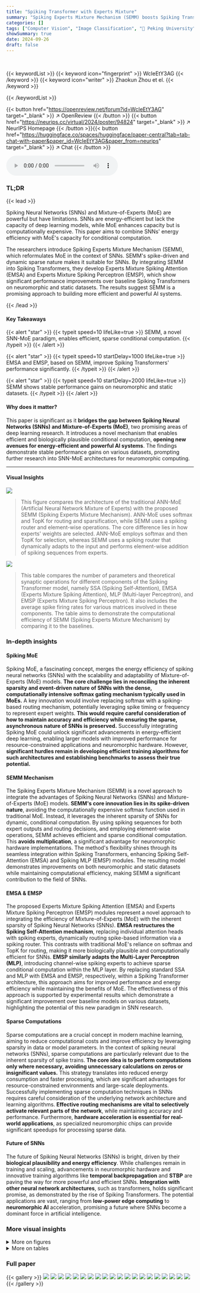 ```yaml
---
title: "Spiking Transformer with Experts Mixture"
summary: "Spiking Experts Mixture Mechanism (SEMM) boosts Spiking Transformers by integrating Mixture-of-Experts for efficient, sparse conditional computation, achieving significant performance improvements on ..."
categories: []
tags: ["Computer Vision", "Image Classification", "🏢 Peking University",]
showSummary: true
date: 2024-09-26
draft: false
---
```


<br>

{{< keywordList >}}
{{< keyword icon="fingerprint" >}} WcIeEtY3AG {{< /keyword >}}
{{< keyword icon="writer" >}} Zhaokun Zhou et el. {{< /keyword >}}
 
{{< /keywordList >}}

{{< button href="https://openreview.net/forum?id=WcIeEtY3AG" target="_blank" >}}
↗ OpenReview
{{< /button >}}
{{< button href="https://neurips.cc/virtual/2024/poster/94824" target="_blank" >}}
↗ NeurIPS Homepage
{{< /button >}}{{< button href="https://huggingface.co/spaces/huggingface/paper-central?tab=tab-chat-with-paper&paper_id=WcIeEtY3AG&paper_from=neurips" target="_blank" >}}
↗ Chat
{{< /button >}}



<audio controls>
    <source src="https://ai-paper-reviewer.com/WcIeEtY3AG/podcast.wav" type="audio/wav">
    Your browser does not support the audio element.
</audio>


### TL;DR


{{< lead >}}

Spiking Neural Networks (SNNs) and Mixture-of-Experts (MoE) are powerful but have limitations.  SNNs are energy-efficient but lack the capacity of deep learning models, while MoE enhances capacity but is computationally expensive.  This paper aims to combine SNNs' energy efficiency with MoE's capacity for conditional computation.

The researchers introduce Spiking Experts Mixture Mechanism (SEMM), which reformulates MoE in the context of SNNs.  SEMM's spike-driven and dynamic sparse nature makes it suitable for SNNs.  By integrating SEMM into Spiking Transformers, they develop Experts Mixture Spiking Attention (EMSA) and Experts Mixture Spiking Perceptron (EMSP), which show significant performance improvements over baseline Spiking Transformers on neuromorphic and static datasets.  The results suggest SEMM is a promising approach to building more efficient and powerful AI systems.

{{< /lead >}}


#### Key Takeaways

{{< alert "star" >}}
{{< typeit speed=10 lifeLike=true >}} SEMM, a novel SNN-MoE paradigm, enables efficient, sparse conditional computation. {{< /typeit >}}
{{< /alert >}}

{{< alert "star" >}}
{{< typeit speed=10 startDelay=1000 lifeLike=true >}} EMSA and EMSP, based on SEMM, improve Spiking Transformers' performance significantly. {{< /typeit >}}
{{< /alert >}}

{{< alert "star" >}}
{{< typeit speed=10 startDelay=2000 lifeLike=true >}} SEMM shows stable performance gains on neuromorphic and static datasets. {{< /typeit >}}
{{< /alert >}}

#### Why does it matter?
This paper is significant as it **bridges the gap between Spiking Neural Networks (SNNs) and Mixture-of-Experts (MoE)**, two promising areas of deep learning research.  It introduces a novel mechanism that enables efficient and biologically plausible conditional computation, **opening new avenues for energy-efficient and powerful AI systems**. The findings demonstrate stable performance gains on various datasets, prompting further research into SNN-MoE architectures for neuromorphic computing.

------
#### Visual Insights



![](https://ai-paper-reviewer.com/WcIeEtY3AG/figures_1_1.jpg)

> This figure compares the architecture of the traditional ANN-MoE (Artificial Neural Network Mixture of Experts) with the proposed SEMM (Spiking Experts Mixture Mechanism).  ANN-MoE uses softmax and TopK for routing and sparsification, while SEMM uses a spiking router and element-wise operations.  The core difference lies in how experts' weights are selected.  ANN-MoE employs softmax and then TopK for selection, whereas SEMM uses a spiking router that dynamically adapts to the input and performs element-wise addition of spiking sequences from experts.





![](https://ai-paper-reviewer.com/WcIeEtY3AG/tables_6_1.jpg)

> This table compares the number of parameters and theoretical synaptic operations for different components of the Spiking Transformer model, namely SSA (Spiking Self-Attention), EMSA (Experts Mixture Spiking Attention), MLP (Multi-layer Perceptron), and EMSP (Experts Mixture Spiking Perceptron). It also includes the average spike firing rates for various matrices involved in these components.  The table aims to demonstrate the computational efficiency of SEMM (Spiking Experts Mixture Mechanism) by comparing it to the baselines.





### In-depth insights


#### Spiking MoE
Spiking MoE, a fascinating concept, merges the energy efficiency of spiking neural networks (SNNs) with the scalability and adaptability of Mixture-of-Experts (MoE) models.  **The core challenge lies in reconciling the inherent sparsity and event-driven nature of SNNs with the dense, computationally intensive softmax gating mechanism typically used in MoEs.**  A key innovation would involve replacing softmax with a spiking-based routing mechanism, potentially leveraging spike timing or frequency to represent expert weights.  **This would require careful consideration of how to maintain accuracy and efficiency while ensuring the sparse, asynchronous nature of SNNs is preserved.**  Successfully integrating Spiking MoE could unlock significant advancements in energy-efficient deep learning, enabling larger models with improved performance for resource-constrained applications and neuromorphic hardware.  However, **significant hurdles remain in developing efficient training algorithms for such architectures and establishing benchmarks to assess their true potential.**

#### SEMM Mechanism
The Spiking Experts Mixture Mechanism (SEMM) is a novel approach to integrate the advantages of Spiking Neural Networks (SNNs) and Mixture-of-Experts (MoE) models.  **SEMM's core innovation lies in its spike-driven nature**, avoiding the computationally expensive softmax function used in traditional MoE. Instead, it leverages the inherent sparsity of SNNs for dynamic, conditional computation.  By using spiking sequences for both expert outputs and routing decisions, and employing element-wise operations, SEMM achieves efficient and sparse conditional computation.  This **avoids multiplication**, a significant advantage for neuromorphic hardware implementations. The method's flexibility shines through its seamless integration within Spiking Transformers, enhancing Spiking Self-Attention (EMSA) and Spiking MLP (EMSP) modules.  The resulting model demonstrates improvements on both neuromorphic and static datasets while maintaining computational efficiency, making SEMM a significant contribution to the field of SNNs.

#### EMSA & EMSP
The proposed Experts Mixture Spiking Attention (EMSA) and Experts Mixture Spiking Perceptron (EMSP) modules represent a novel approach to integrating the efficiency of Mixture-of-Experts (MoE) with the inherent sparsity of Spiking Neural Networks (SNNs).  **EMSA restructures the Spiking Self-Attention mechanism**, replacing individual attention heads with spiking experts, dynamically routing spike-based information via a spiking router.  This contrasts with traditional MoE's reliance on softmax and TopK for routing, making it more biologically plausible and computationally efficient for SNNs.  **EMSP similarly adapts the Multi-Layer Perceptron (MLP)**, introducing channel-wise spiking experts to achieve sparse conditional computation within the MLP layer.  By replacing standard SSA and MLP with EMSA and EMSP, respectively, within a Spiking Transformer architecture, this approach aims for improved performance and energy efficiency while maintaining the benefits of MoE. The effectiveness of this approach is supported by experimental results which demonstrate a significant improvement over baseline models on various datasets, highlighting the potential of this new paradigm in SNN research.

#### Sparse Computations
Sparse computations are a crucial concept in modern machine learning, aiming to reduce computational costs and improve efficiency by leveraging sparsity in data or model parameters.  In the context of spiking neural networks (SNNs), sparse computations are particularly relevant due to the inherent sparsity of spike trains.  **The core idea is to perform computations only where necessary, avoiding unnecessary calculations on zeros or insignificant values.**  This strategy translates into reduced energy consumption and faster processing, which are significant advantages for resource-constrained environments and large-scale deployments.   Successfully implementing sparse computation techniques in SNNs requires careful consideration of the underlying network architecture and learning algorithms. **Effective routing mechanisms are vital to selectively activate relevant parts of the network**, while maintaining accuracy and performance.  Furthermore, **hardware acceleration is essential for real-world applications**, as specialized neuromorphic chips can provide significant speedups for processing sparse data.

#### Future of SNNs
The future of Spiking Neural Networks (SNNs) is bright, driven by their **biological plausibility and energy efficiency**.  While challenges remain in training and scaling, advancements in neuromorphic hardware and innovative training algorithms like **temporal backpropagation** and **STBP** are paving the way for more powerful and efficient SNNs.  **Integration with other neural network architectures**, such as transformers, holds significant promise, as demonstrated by the rise of Spiking Transformers.  The potential applications are vast, ranging from **low-power edge computing** to **neuromorphic AI** acceleration, promising a future where SNNs become a dominant force in artificial intelligence.


### More visual insights

<details>
<summary>More on figures
</summary>


![](https://ai-paper-reviewer.com/WcIeEtY3AG/figures_2_1.jpg)

> This figure illustrates the architecture of the Spiking Transformer and its components:  (a) shows the overall Spiking Transformer architecture, highlighting the Patch Splitting (PS), Relative Position Embedding (RPE), Spiking Self-Attention (SSA), Multi-Layer Perceptron (MLP), and Classification Head (CH). (b) and (c) illustrate the proposed modifications, EMSA and EMSP respectively, which are designed to replace SSA and MLP in the base Spiking Transformer. EMSA uses a Spiking Router and multiple spiking attention experts, while EMSP integrates a channel-wise mixture of experts within the MLP structure. Both utilize the Spiking Experts Mixture Mechanism (SEMM) for spike-driven conditional computation.


![](https://ai-paper-reviewer.com/WcIeEtY3AG/figures_5_1.jpg)

> This figure shows the accuracy results for different numbers of experts used in EMSA (Experts Mixture Spiking Attention) and EMSP (Experts Mixture Spiking Perceptron) across CIFAR10 and CIFAR10-DVS datasets. It demonstrates the impact of varying the number of experts on model performance. The baseline and three different spiking transformer models are included in the plot, demonstrating the stable and consistent performance improvements achieved by SEMM (Spiking Experts Mixture Mechanism) across different expert numbers.


![](https://ai-paper-reviewer.com/WcIeEtY3AG/figures_6_1.jpg)

> This figure presents an ablation study on the effectiveness of the router components within the Experts Mixture Spiking Attention (EMSA) and Experts Mixture Spiking Perceptron (EMSP) modules.  It shows the accuracy results on CIFAR10 and CIFAR100 datasets when comparing the baseline models against versions with the router removed for both EMSA and EMSP, as well as the complete EMSA and EMSP models.  The results demonstrate that the router is crucial for achieving high performance in both modules.


![](https://ai-paper-reviewer.com/WcIeEtY3AG/figures_6_2.jpg)

> This figure shows the accuracy of three different spiking transformer models (Spikformer, Spike-driven Transformer, and Spikingformer) on CIFAR10 and CIFAR100 datasets with varying numbers of experts in the experts mixture mechanism.  The x-axis represents the number of experts (2, 4, 6, 8, 12), and the y-axis represents the accuracy in percentage.  The results demonstrate the impact of the number of experts on the overall model performance for each architecture. The figure provides a visual comparison, allowing for easy assessment of the effects of the expert mixture mechanism on classification accuracy.


![](https://ai-paper-reviewer.com/WcIeEtY3AG/figures_7_1.jpg)

> This figure visualizes the dynamic sparsity of the spiking router in SEMM.  Each subplot shows a different image patch processed by the model, and the black pixels indicate that the router has a value of 0, effectively masking that portion of the input for that particular expert at that particular time step. The figure demonstrates how the spiking router dynamically allocates computation across experts and timesteps, adapting to the image content.


![](https://ai-paper-reviewer.com/WcIeEtY3AG/figures_7_2.jpg)

> This figure visualizes the average spiking rate (ASR) of the spiking router in the spatial-temporal dimension for different image categories from ImageNet.  It demonstrates the dynamic and data-dependent nature of the router's conditional computation.  The height of each cube represents the time dimension, and the color intensity shows the ASR.  The subfigures (a) and (b) show the ASR for different images (Japanese spaniel and volcano respectively). The figure supports the claim that SEMM realizes sparse conditional computation, adapting its resource allocation according to the input data.


![](https://ai-paper-reviewer.com/WcIeEtY3AG/figures_7_3.jpg)

> The figure shows the accuracy of three different Spiking Transformer models (Spikformer, Spike-driven Transformer, and Spikingformer) on CIFAR-10 and CIFAR-100 datasets with varying numbers of experts (4, 6, 8, 12).  It demonstrates the impact of the number of experts within the Experts Mixture Spiking Mechanism (SEMM) on the overall accuracy of the models.


![](https://ai-paper-reviewer.com/WcIeEtY3AG/figures_16_1.jpg)

> This figure visualizes the dynamic sparsity of the spiking router in SEMM for different experts and time steps.  Each subplot shows the router's mask (black indicates a 0 value) applied to the same image patch. The horizontal direction shows different experts, and the vertical direction displays different time steps, highlighting how the router dynamically allocates computation across experts and time.


</details>




<details>
<summary>More on tables
</summary>


![](https://ai-paper-reviewer.com/WcIeEtY3AG/tables_6_2.jpg)
> This table shows the average spiking rate (ASR) of the routers for EMSA and EMSP in each of the eight blocks of the Spiking Transformer model tested on the ImageNet dataset.  The ASR provides insight into the dynamic sparsity of the routers and their role in conditional computation.  Lower ASR values indicate greater sparsity.

![](https://ai-paper-reviewer.com/WcIeEtY3AG/tables_8_1.jpg)
> This table presents the results of different Spiking Transformer models on the ImageNet-1k dataset.  It compares various architectures (including SEW ResNet, MS-ResNet, Spikformer, Spike-driven Transformer, and Spikingformer) with and without the proposed SEMM method. The table shows the number of parameters (in millions), the number of time steps, and the Top-1 accuracy achieved by each model.  This allows for a comparison of model complexity against performance.

![](https://ai-paper-reviewer.com/WcIeEtY3AG/tables_8_2.jpg)
> This table presents the experimental results of different Spiking Neural Network (SNN) models on three datasets: CIFAR10-DVS, DVS128 Gesture, and CIFAR.  It shows the accuracy achieved by each model at different time steps (T). The models include several baseline SNN architectures (tdBN, PLIF, DIET-SNN, Dspike, DSR) and three spiking transformer variants (Spikformer, Spike-Driven Transformer, and Spikingformer) both with and without the proposed Spiking Experts Mixture Mechanism (SEMM). The table highlights the improvement in accuracy obtained by integrating SEMM into the different spiking transformer baselines.

![](https://ai-paper-reviewer.com/WcIeEtY3AG/tables_14_1.jpg)
> This table shows the ablation study results on the time step for three different models: Spikformer + SEMM, Spike Driven Transformer + SEMM, and Spikingformer + SEMM.  It demonstrates the Top-1 accuracy achieved on the CIFAR10/100 dataset at different time steps (1, 2, 4, and 6). This helps to analyze the impact of the time step parameter on the performance of the proposed models.

![](https://ai-paper-reviewer.com/WcIeEtY3AG/tables_15_1.jpg)
> This table presents the ablation study results on the Deep Wise Convolution (DWC) layer within the Experts Mixture Spiking Perceptron (EMSP) module. It compares the performance of EMSP with and without the DWC layer across different Spiking Transformer baselines (Spikformer, Spike-driven Transformer, and Spikingformer) on CIFAR100 and CIFAR10-DVS datasets. The results show the impact of the DWC layer on the overall accuracy of the models.

</details>




### Full paper

{{< gallery >}}
<img src="https://ai-paper-reviewer.com/WcIeEtY3AG/1.png" class="grid-w50 md:grid-w33 xl:grid-w25" />
<img src="https://ai-paper-reviewer.com/WcIeEtY3AG/2.png" class="grid-w50 md:grid-w33 xl:grid-w25" />
<img src="https://ai-paper-reviewer.com/WcIeEtY3AG/3.png" class="grid-w50 md:grid-w33 xl:grid-w25" />
<img src="https://ai-paper-reviewer.com/WcIeEtY3AG/4.png" class="grid-w50 md:grid-w33 xl:grid-w25" />
<img src="https://ai-paper-reviewer.com/WcIeEtY3AG/5.png" class="grid-w50 md:grid-w33 xl:grid-w25" />
<img src="https://ai-paper-reviewer.com/WcIeEtY3AG/6.png" class="grid-w50 md:grid-w33 xl:grid-w25" />
<img src="https://ai-paper-reviewer.com/WcIeEtY3AG/7.png" class="grid-w50 md:grid-w33 xl:grid-w25" />
<img src="https://ai-paper-reviewer.com/WcIeEtY3AG/8.png" class="grid-w50 md:grid-w33 xl:grid-w25" />
<img src="https://ai-paper-reviewer.com/WcIeEtY3AG/9.png" class="grid-w50 md:grid-w33 xl:grid-w25" />
<img src="https://ai-paper-reviewer.com/WcIeEtY3AG/10.png" class="grid-w50 md:grid-w33 xl:grid-w25" />
<img src="https://ai-paper-reviewer.com/WcIeEtY3AG/11.png" class="grid-w50 md:grid-w33 xl:grid-w25" />
<img src="https://ai-paper-reviewer.com/WcIeEtY3AG/12.png" class="grid-w50 md:grid-w33 xl:grid-w25" />
<img src="https://ai-paper-reviewer.com/WcIeEtY3AG/13.png" class="grid-w50 md:grid-w33 xl:grid-w25" />
<img src="https://ai-paper-reviewer.com/WcIeEtY3AG/14.png" class="grid-w50 md:grid-w33 xl:grid-w25" />
<img src="https://ai-paper-reviewer.com/WcIeEtY3AG/15.png" class="grid-w50 md:grid-w33 xl:grid-w25" />
<img src="https://ai-paper-reviewer.com/WcIeEtY3AG/16.png" class="grid-w50 md:grid-w33 xl:grid-w25" />
<img src="https://ai-paper-reviewer.com/WcIeEtY3AG/17.png" class="grid-w50 md:grid-w33 xl:grid-w25" />
<img src="https://ai-paper-reviewer.com/WcIeEtY3AG/18.png" class="grid-w50 md:grid-w33 xl:grid-w25" />
<img src="https://ai-paper-reviewer.com/WcIeEtY3AG/19.png" class="grid-w50 md:grid-w33 xl:grid-w25" />
<img src="https://ai-paper-reviewer.com/WcIeEtY3AG/20.png" class="grid-w50 md:grid-w33 xl:grid-w25" />
{{< /gallery >}}
